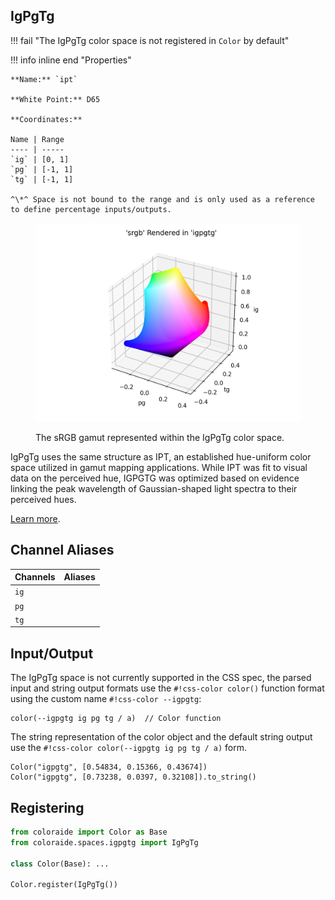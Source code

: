 ## IgPgTg

!!! fail "The IgPgTg color space is not registered in `Color` by default"

<div class="info-container" markdown>
!!! info inline end "Properties"

    **Name:** `ipt`

    **White Point:** D65

    **Coordinates:**

    Name | Range
    ---- | -----
    `ig` | [0, 1]
    `pg` | [-1, 1]
    `tg` | [-1, 1]

    ^\*^ Space is not bound to the range and is only used as a reference to define percentage inputs/outputs.

<figure markdown>

![IgPgTg](../images/igpgtg-3d.png)

<figcaption markdown>
The sRGB gamut represented within the IgPgTg color space.
</figcaption>
</figure>

IgPgTg uses the same structure as IPT, an established hue-uniform color space utilized in gamut mapping applications.
While IPT was fit to visual data on the perceived hue, IGPGTG was optimized based on evidence linking the peak
wavelength of Gaussian-shaped light spectra to their perceived hues.

[Learn more](https://www.researchgate.net/publication/21677980_Development_and_Testing_of_a_Color_Space_IPT_with_Improved_Hue_Uniformity.).
</div>

## Channel Aliases

Channels | Aliases
-------- | -------
`ig`     |
`pg`     |
`tg`     |

## Input/Output

The IgPgTg space is not currently supported in the CSS spec, the parsed input and string output formats use the
`#!css-color color()` function format using the custom name `#!css-color --igpgtg`:

```css-color
color(--igpgtg ig pg tg / a)  // Color function
```

The string representation of the color object and the default string output use the
`#!css-color color(--igpgtg ig pg tg / a)` form.

```playground
Color("igpgtg", [0.54834, 0.15366, 0.43674])
Color("igpgtg", [0.73238, 0.0397, 0.32108]).to_string()
```

## Registering

```py
from coloraide import Color as Base
from coloraide.spaces.igpgtg import IgPgTg

class Color(Base): ...

Color.register(IgPgTg())
```
